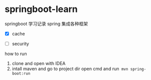 # springboot-learn
springboot 学习记录
spring 集成各种框架
- [X] cache
- [ ] security


how to run

1. clone and open with IDEA
2. intall maven and go to project dir open cmd and run`` mvn spring-boot:run``
